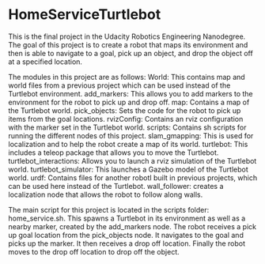 # HomeServiceTurtlebot

This is the final project in the Udacity Robotics Engineering Nanodegree. The goal of this project is to create a robot that maps its environment and then 
is able to navigate to a goal, pick up an object, and drop the object off at a specified location. 

The modules in this project are as follows:
World: This contains map and world files from a previous project which can be used instead of the Turtlebot environment.
add_markers: This allows you to add markers to the environment for the robot to pick up and drop off. 
map: Contains a map of the Turtlebot world.
pick_objects: Sets the code for the robot to pick up items from the goal locations.
rvizConfig: Contains an rviz configuration with the marker set in the Turtlebot world.
scripts: Contains sh scripts for running the different nodes of this project.
slam_gmapping: This is used for localization and to help the robot create a map of its world.
turtlebot: This includes a teleop package that allows you to move the Turtlebot.
turtlebot_interactions: Allows you to launch a rviz simulation of the Turtlebot world. 
turtlebot_simulator: This launches a Gazebo model of the Turtlebot world. 
urdf: Contains files for another robotI built in previous projects, which can be used here instead of the Turtlebot. 
wall_follower: creates a localization node that allows the robot to follow along walls. 

The main script for this project is located in the scripts folder: home_service.sh. This spawns a Turtlebot in its environment as well as a nearby marker, created 
by the add_markers node. The robot receives a pick up goal location from the pick_objects node. It navigates to the goal and picks up the marker. It then receives 
a drop off location. Finally the robot moves to the drop off location to drop off the object. 

